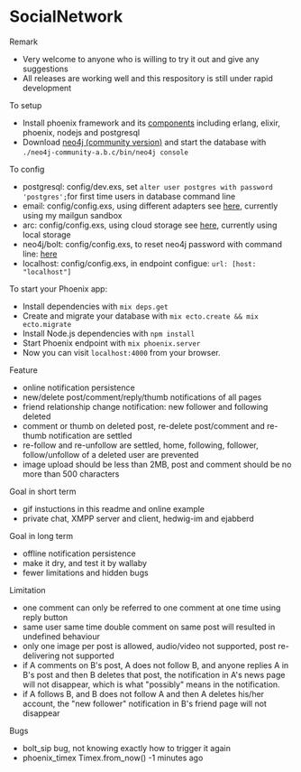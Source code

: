 # SocialNetwork

Remark
  
  * Very welcome to anyone who is willing to try it out and give any suggestions
  * All releases are working well and this respository is still under rapid development

To setup

  * Install phoenix framework and its [components](http://www.phoenixframework.org/docs/installation) including erlang, elixir, phoenix, nodejs and postgresql
  * Download [neo4j (community version)](https://neo4j.com/download/community-edition/) and start the database with `./neo4j-community-a.b.c/bin/neo4j console`
  
To config

  * postgresql: config/dev.exs, set `alter user postgres with password 'postgres';`for first time users in database command line
  * email: config/config.exs, using different adapters see [here](https://github.com/smpallen99/coherence#configuring-the-swoosh-email-adapter), currently using my mailgun sandbox
  * arc: config/config.exs, using cloud storage see [here](https://github.com/stavro/arc), currently using local storage
  * neo4j/bolt: config/config.exs, to reset neo4j password with command line: [here](http://430.io/change-neo4j-default-password-in-command-line/)
  * localhost: config/config.exs, in endpoint configue: `url: [host: "localhost"]`

To start your Phoenix app:

  * Install dependencies with `mix deps.get`
  * Create and migrate your database with `mix ecto.create && mix ecto.migrate`
  * Install Node.js dependencies with `npm install`
  * Start Phoenix endpoint with `mix phoenix.server`
  * Now you can visit `localhost:4000` from your browser.

Feature

  * online notification persistence
  * new/delete post/comment/reply/thumb notifications of all pages
  * friend relationship change notification: new follower and following deleted
  * comment or thumb on deleted post, re-delete post/comment and re-thumb notification are settled
  * re-follow and re-unfollow are settled, home, following, follower, follow/unfollow of a deleted user are prevented
  * image upload should be less than 2MB, post and comment should be no more than 500 characters 

Goal in short term
  
  * gif instuctions in this readme and online example
  * private chat, XMPP server and client, hedwig-im and ejabberd
  
Goal in long term

  * offline notification persistence
  * make it dry, and test it by wallaby
  * fewer limitations and hidden bugs

Limitation

  * one comment can only be referred to one comment at one time using reply button
  * same user same time double comment on same post will resulted in undefined behaviour
  * only one image per post is allowed, audio/video not supported, post re-delivering not supported
  * if A comments on B's post, A does not follow B, and anyone replies A in B's post and then B deletes that post, the notification in A's news page will not disappear, which is what "possibly" means in the notification.
  * if A follows B, and B does not follow A and then A deletes his/her account, the "new follower" notification in B's friend page will not disappear 
  
Bugs
  
  * bolt_sip bug, not knowing exactly how to trigger it again
  * phoenix_timex Timex.from_now() -1 minutes ago 
